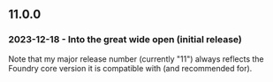 ## 11.0.0
### 2023-12-18 - Into the great wide open (initial release)
Note that my major release number (currently "11") always reflects the Foundry core version it is compatible with (and recommended for).

